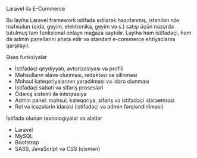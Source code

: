  Laravel ilə E-Commerce

Bu layihə Laravel framework istifadə edilərək hazırlanmış, istənilən növ məhsulun (qida, geyim, elektronika, geyim və s.) satışı üçün nəzərdə tutulmuş tam funksional onlayn mağaza saytıdır. Layihə həm istifadəçi, həm də admin panellərini əhatə edir və standart e-commerce ehtiyaclarını qarşılayır.

 Əsas funksiyalar

- İstifadəçi qeydiyyatı, avtorizasiyası və profili  
- Məhsulların əlavə olunması, redaktəsi və silinməsi  
- Məhsul kateqoriyalarının yaradılması və idarə olunması  
- İstifadəçi səbəti və sifariş prosesləri  
- Ödəniş sistemi ilə inteqrasiya 
- Admin panel: məhsul, kateqoriya, sifariş və istifadəçi idarəetməsi  
- Rol və icazələrin idarəsi (istifadəçi və admin fərqləndirilməsi)

 İstifadə olunan texnologiyalar və alətlər

- Laravel 
- MySQL 
- Bootstrap 
- SASS, JavaScript və CSS (qismən)

